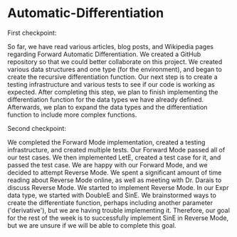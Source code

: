 # Automatic-Differentiation

First checkpoint:

So far, we have read various articles, blog posts, and Wikipedia pages regarding Forward Automatic Differentiation. We created a GitHub repository so that we could better collaborate on this project. We created various data structures and one type (for the environment), and began to create the recursive differentiation function. Our next step is to create a testing infrastructure and various tests to see if our code is working as expected. After completing this step, we plan to finish implementing the differentiation function for the data types we have already defined. Afterwards, we plan to expand the data types and the differentiation function to include more complex functions.


Second checkpoint:

We completed the Forward Mode implementation, created a testing infrastructure, and created multiple tests. Our Forward Mode passed all of our test cases. We then implemented LetE, created a test case for it, and passed the test case. We are happy with our Forward Mode, and we decided to attempt Reverse Mode. We spent a significant amount of time reading about Reverse Mode online, as well as  meeting with Dr. Darais to discuss Reverse Mode. We started to implement Reverse Mode. In our Expr data type, we started with DoubleE and SinE. We brainstormed ways to create the differentiate function, perhaps including another parameter ('derivative'), but we are having trouble implementing it. Therefore, our goal for the rest of the week is to successfully implement SinE in Reverse Mode, but we are unsure if we will be able to complete this goal.